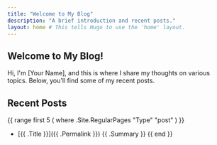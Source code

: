 ```yaml
---
title: "Welcome to My Blog"
description: "A brief introduction and recent posts."
layout: home # This tells Hugo to use the 'home' layout.
---
```


## Welcome to My Blog!
Hi, I'm [Your Name], and this is where I share my thoughts on various topics. Below, you'll find some of my recent posts.

## Recent Posts
{{ range first 5 ( where .Site.RegularPages "Type" "post" ) }}
- [{{ .Title }}]({{ .Permalink }})
  {{ .Summary }}
{{ end }}


